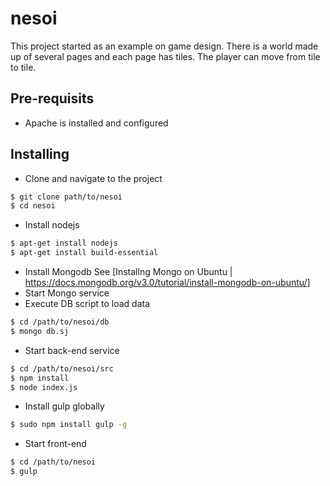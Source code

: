 # nesoi

This project started as an example on game design. There is a world made up of several pages and each page has tiles. The player can move from tile to tile.

## Pre-requisits
* Apache is installed and configured 


## Installing

* Clone and navigate to the project 
```bash
$ git clone path/to/nesoi
$ cd nesoi
```
* Install nodejs
```bash
$ apt-get install nodejs
$ apt-get install build-essential
```
* Install Mongodb See [Installng Mongo on Ubuntu | https://docs.mongodb.org/v3.0/tutorial/install-mongodb-on-ubuntu/]
* Start Mongo service
* Execute DB script to load data
```bash
$ cd /path/to/nesoi/db
$ mongo db.sj
```
* Start back-end service
```bash
$ cd /path/to/nesoi/src
$ npm install
$ node index.js
```
* Install gulp globally
```bash
$ sudo npm install gulp -g
```
* Start front-end
```bash
$ cd /path/to/nesoi
$ gulp
```
